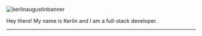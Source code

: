 ![kerlinaugustinbanner](https://user-images.githubusercontent.com/102834611/168454548-719a9e76-c91b-4d62-9271-d963d3a2d062.png)

Hey there! My name is Kerlin and I am a full-stack developer.
<hr>



<!---
Kerlin-Augustin/Kerlin-Augustin is a ✨ special ✨ repository because its `README.md` (this file) appears on your GitHub profile.
You can click the Preview link to take a look at your changes.
--->
